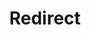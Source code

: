 ﻿---
layout: src/layouts/Redirect.astro
title: Redirect
redirect: https://octopus.com/docs/octopus-rest-api/examples/runbooks/run-runbook
pubDate:  2023-01-01
navSearch: false
navSitemap: false
navMenu: false
---
